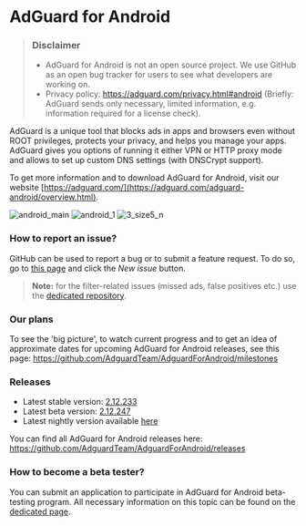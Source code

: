 # AdGuard for Android
> ### Disclaimer
> * AdGuard for Android is not an open source project. We use GitHub as an open bug tracker for users to see what developers are working on.
> * Privacy policy: https://adguard.com/privacy.html#android (Briefly: AdGuard sends only necessary, limited information, e.g. information required for a license check).

AdGuard is a unique tool that blocks ads in apps and browsers even without ROOT privileges, protects your privacy, and helps you manage your apps. AdGuard gives you options of running it either VPN or HTTP proxy mode and allows to set up custom DNS settings (with DNSCrypt support).

To get more information and to download AdGuard for Android, visit our website [https://adguard.com/](https://adguard.com/adguard-android/overview.html).

![android_main](https://cloud.githubusercontent.com/assets/8577533/9547459/5138cc40-4da3-11e5-8697-91e3f7490986.jpg)
![android_1](https://cloud.githubusercontent.com/assets/8577533/9547396/dac9fe08-4da2-11e5-94bd-39853c73a009.jpg)
![3_size5_n](https://cloud.githubusercontent.com/assets/5947035/9525990/881678de-4cef-11e5-8dc9-0b84f4d85fc7.png)

### How to report an issue?

GitHub can be used to report a bug or to submit a feature request. To do so, go to [this page](https://github.com/AdguardTeam/AdguardForAndroid/issues) and click the *New issue* button.

>**Note:** for the filter-related issues (missed ads, false positives etc.) use the [dedicated repository](https://github.com/AdguardTeam/AdguardFilters). 

### Our plans

To see the 'big picture', to watch current progress and to get an idea of approximate dates for upcoming AdGuard for Android releases, see this page: https://github.com/AdguardTeam/AdguardForAndroid/milestones

### Releases

* Latest stable version: [2.12.233](https://github.com/AdguardTeam/AdguardForAndroid/releases/tag/v2.12.233-rc)
* Latest beta version: [2.12.247](https://github.com/AdguardTeam/AdguardForAndroid/releases/tag/v2.12.247)
* Latest nightly version available [here](https://agrd.io/android_nightly)

You can find all AdGuard for Android releases here: https://github.com/AdguardTeam/AdguardForAndroid/releases

### How to become a beta tester?

You can submit an application to participate in AdGuard for Android beta-testing program. All necessary information on this topic can be found on the [dedicated page](https://adguard.com/beta.html).
